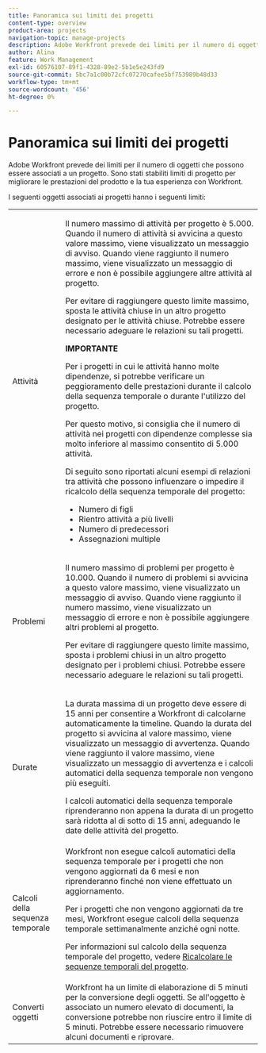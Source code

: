 ```yaml
---
title: Panoramica sui limiti dei progetti
content-type: overview
product-area: projects
navigation-topic: manage-projects
description: Adobe Workfront prevede dei limiti per il numero di oggetti che possono essere associati a un progetto. Sono stati stabiliti limiti di progetto per migliorare le prestazioni del prodotto e la tua esperienza con Workfront.
author: Alina
feature: Work Management
exl-id: 60576107-89f1-4328-89e2-5b1e5e243fd9
source-git-commit: 5bc7a1c00b72cfc07270cafee5bf753989b48d33
workflow-type: tm+mt
source-wordcount: '456'
ht-degree: 0%

---
```


# Panoramica sui limiti dei progetti

Adobe Workfront prevede dei limiti per il numero di oggetti che possono essere associati a un progetto. Sono stati stabiliti limiti di progetto per migliorare le prestazioni del prodotto e la tua esperienza con Workfront.

I seguenti oggetti associati ai progetti hanno i seguenti limiti:

<table style="table-layout:auto"> 
 <col> 
 <col> 
 <tbody> 
  <tr> 
   <td role="rowheader"><p>Attività</p></td> 
   <td>  <p>Il numero massimo di attività per progetto è 5.000. Quando il numero di attività si avvicina a questo valore massimo, viene visualizzato un messaggio di avviso. Quando viene raggiunto il numero massimo, viene visualizzato un messaggio di errore e non è possibile aggiungere altre attività al progetto.</p> <p>Per evitare di raggiungere questo limite massimo, sposta le attività chiuse in un altro progetto designato per le attività chiuse. Potrebbe essere necessario adeguare le relazioni su tali progetti.</p>

<b>IMPORTANTE</b>

Per i progetti in cui le attività hanno molte dipendenze, si potrebbe verificare un peggioramento delle prestazioni durante il calcolo della sequenza temporale o durante l&#39;utilizzo del progetto.

Per questo motivo, si consiglia che il numero di attività nei progetti con dipendenze complesse sia molto inferiore al massimo consentito di 5.000 attività.

Di seguito sono riportati alcuni esempi di relazioni tra attività che possono influenzare o impedire il ricalcolo della sequenza temporale del progetto:

<ul><li>Numero di figli</li>
   <li>Rientro attività a più livelli</li>
   <li>Numero di predecessori</li>
   <li>Assegnazioni multiple</li>
   </ul>
   </td> 
  </tr> 
  <tr> 
   <td role="rowheader"><p>Problemi</p></td> 
   <td>  <p>Il numero massimo di problemi per progetto è 10.000. Quando il numero di problemi si avvicina a questo valore massimo, viene visualizzato un messaggio di avviso. Quando viene raggiunto il numero massimo, viene visualizzato un messaggio di errore e non è possibile aggiungere altri problemi al progetto.</p> <p>Per evitare di raggiungere questo limite massimo, sposta i problemi chiusi in un altro progetto designato per i problemi chiusi. Potrebbe essere necessario adeguare le relazioni su tali progetti.</p> </td> 
  </tr> 
  <tr> 
   <td role="rowheader"><p>Durate</p></td> 
   <td> <p>La durata massima di un progetto deve essere di 15 anni per consentire a Workfront di calcolarne automaticamente la timeline. Quando la durata del progetto si avvicina al valore massimo, viene visualizzato un messaggio di avvertenza. Quando viene raggiunto il valore massimo, viene visualizzato un messaggio di avvertenza e i calcoli automatici della sequenza temporale non vengono più eseguiti.</p> <p>I calcoli automatici della sequenza temporale riprenderanno non appena la durata di un progetto sarà ridotta al di sotto di 15 anni, adeguando le date delle attività del progetto.</p> </td> 
  </tr> 
  <tr> 
   <td role="rowheader"><p>Calcoli della sequenza temporale</p></td> 
   <td>Workfront non esegue calcoli automatici della sequenza temporale per i progetti che non vengono aggiornati da 6 mesi e non riprenderanno finché non viene effettuato un aggiornamento.<p>Per i progetti che non vengono aggiornati da tre mesi, Workfront esegue calcoli della sequenza temporale settimanalmente anziché ogni notte.</p><p>Per informazioni sul calcolo della sequenza temporale del progetto, vedere <a href="../../../manage-work/projects/manage-projects/recalculate-project-timeline.md" class="MCXref xref">Ricalcolare le sequenze temporali del progetto</a>. </p></td> 
  </tr> 
    <tr> 
   <td role="rowheader"><p>Converti oggetti </p></td> 
   <td>Workfront ha un limite di elaborazione di 5 minuti per la conversione degli oggetti. Se all'oggetto è associato un numero elevato di documenti, la conversione potrebbe non riuscire entro il limite di 5 minuti. Potrebbe essere necessario rimuovere alcuni documenti e riprovare.</td> 
  </tr> 
 </tbody> 
</table>

<!-- Notes from the table: 
     <p>For tasks limits: (This is NOT TRUE , but the PMs always wanted this to stay the way it is because they don't want customers creating projects bigger than this.)</p>
    <p>For issue limits: (this is true only for some clusters; according to Anna A., some clusters are set to a million.)</p>
    -->
